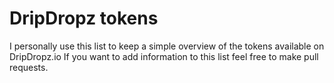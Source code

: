 # DripDropz tokens

I personally use this list to keep a simple overview of the tokens available on DripDropz.io
If you want to add information to this list feel free to make pull requests.
